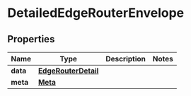 

# DetailedEdgeRouterEnvelope


## Properties

| Name | Type | Description | Notes |
|------------ | ------------- | ------------- | -------------|
|**data** | [**EdgeRouterDetail**](EdgeRouterDetail.md) |  |  |
|**meta** | [**Meta**](Meta.md) |  |  |



